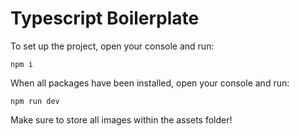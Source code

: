 # Typescript Boilerplate

To set up the project, open your console and run:

```
npm i
```

When all packages have been installed, open your console and run:

```
npm run dev
```

Make sure to store all images within the assets folder!
